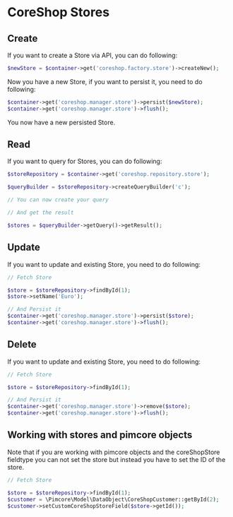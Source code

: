 # CoreShop Stores

## Create
If you want to create a Store via API, you can do following:

```php
$newStore = $container->get('coreshop.factory.store')->createNew();
```

Now you have a new Store, if you want to persist it, you need to do following:

```php
$container->get('coreshop.manager.store')->persist($newStore);
$container->get('coreshop.manager.store')->flush();
```

You now have a new persisted Store.

## Read

If you want to query for Stores, you can do following:

```php
$storeRepository = $container->get('coreshop.repository.store');

$queryBuilder = $storeRepository->createQueryBuilder('c');

// You can now create your query

// And get the result

$stores = $queryBuilder->getQuery()->getResult();

```

## Update

If you want to update and existing Store, you need to do following:

```php
// Fetch Store

$store = $storeRepository->findById(1);
$store->setName('Euro');

// And Persist it
$container->get('coreshop.manager.store')->persist($store);
$container->get('coreshop.manager.store')->flush();
```

## Delete
If you want to update and existing Store, you need to do following:

```php
// Fetch Store

$store = $storeRepository->findById(1);

// And Persist it
$container->get('coreshop.manager.store')->remove($store);
$container->get('coreshop.manager.store')->flush();
```

## Working with stores and pimcore objects
Note that if you are working with pimcore objects and the coreShopStore fieldtype you can not set the store but instead you have to set the ID of the store.
```php
// Fetch Store

$store = $storeRepository->findById(1);
$customer = \Pimcore\Model\DataObject\CoreShopCustomer::getById(2);
$customer->setCustomCoreShopStoreField($store->getId());

```
